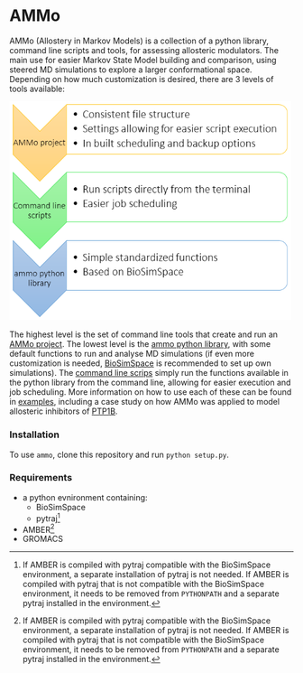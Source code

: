 # AMMo

AMMo (Allostery in Markov Models) is a collection of a python library, command line scripts and tools, for assessing allosteric modulators. The main use for easier Markov State Model building and comparison, using steered MD simulations to explore a larger conformational space. Depending on how much customization is desired, there are 3 levels of tools available:

<img src="data/structure.png" width=500>

The highest level is the set of command line tools that create and run an [AMMo project](examples/project.md). The lowest level is the [ammo python library](examples/notebook.ipynb), with some default functions to run and analyse MD simulations (if even more customization is needed, [BioSimSpace](www.biosimspace.org) is recommended to set up own simulations). The [command line scrips](examples/scripts.md) simply run the functions available in the python library from the command line, allowing for easier execution and job scheduling. More information on how to use each of these can be found in [examples](examples), including a case study on how AMMo was applied to model allosteric inhibitors of [PTP1B](examples/example_ptp1b).

### Installation

To use `ammo`, clone this repository and run `python setup.py`.

### Requirements

* a python evnironment containing:
    * BioSimSpace
    * pytraj[^1]
* AMBER[^1]
* GROMACS

[^1]: If AMBER is compiled with pytraj compatible with the BioSimSpace environment, a separate installation of pytraj is not needed. If AMBER is compiled with pytraj that is not compatible with the BioSimSpace environment, it needs to be removed from `PYTHONPATH` and a separate pytraj installed in the environment.
